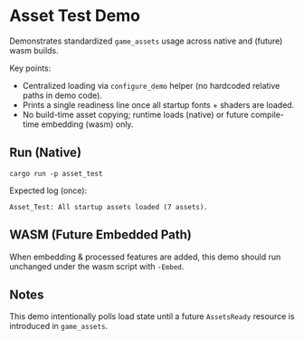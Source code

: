 # Asset Test Demo

Demonstrates standardized `game_assets` usage across native and (future) wasm builds.

Key points:

* Centralized loading via `configure_demo` helper (no hardcoded relative paths in demo code).
* Prints a single readiness line once all startup fonts + shaders are loaded.
* No build-time asset copying; runtime loads (native) or future compile-time embedding (wasm) only.

## Run (Native)

```pwsh
cargo run -p asset_test
```

Expected log (once):

```text
Asset_Test: All startup assets loaded (7 assets).
```

## WASM (Future Embedded Path)

When embedding & processed features are added, this demo should run unchanged under the wasm script with `-Embed`.

## Notes

This demo intentionally polls load state until a future `AssetsReady` resource is introduced in `game_assets`.
